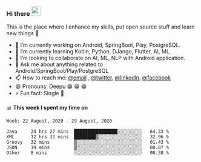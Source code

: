 ### Hi there <img src="https://media.giphy.com/media/hvRJCLFzcasrR4ia7z/giphy.gif" width="25px">
This is the place where I enhance my skills, put open source stuff and learn new things :rofl:

- 🔭 I’m currently working on Android, SpringBoot, Play, PostgreSQL. 
- 🌱 I’m currently learning Kotlin, Python, DJango, Flutter, AI, ML.
- 👯 I’m looking to collaborate on AI, ML, NLP with Android application.
- 💬 Ask me about anything related to Android/SpringBoot/Play/PostgreSQL
- 📫 How to reach me: [@email](deepakgupta7403@gmail.com) , [@twitter](https://twitter.com/deepakgupta7403), [@linkedln](https://in.linkedin.com/in/deepak-gupta-23b3b1113), [@facebook](https://facebook.com/deepakgupta7403)
- 😄 Pronouns: Deepu :grin: :grin: :grin:
- ⚡ Fun fact: Single :grimacing:

📊 **This week I spent my time on**

<!--START_SECTION:waka-->
```text
Week: 22 August, 2020 - 29 August, 2020

Java     24 hrs 27 mins  ████████████████░░░░░░░░░   64.33 % 
XML      12 hrs 32 mins  ████████▒░░░░░░░░░░░░░░░░   32.96 % 
Groovy   32 mins         ▒░░░░░░░░░░░░░░░░░░░░░░░░   01.43 % 
JSON     19 mins         ▒░░░░░░░░░░░░░░░░░░░░░░░░   00.87 % 
Other    8 mins          ░░░░░░░░░░░░░░░░░░░░░░░░░   00.38 % 
```
<!--END_SECTION:waka-->
